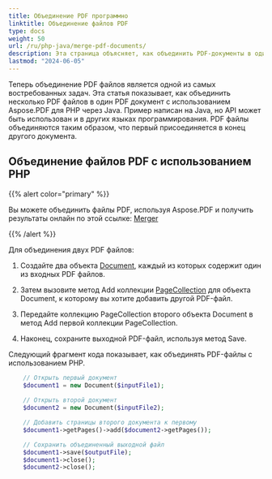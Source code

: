 ```yaml
---
title: Объединение PDF программно
linktitle: Объединение файлов PDF
type: docs
weight: 50
url: /ru/php-java/merge-pdf-documents/
description: Эта страница объясняет, как объединить PDF-документы в один PDF файл с использованием PHP.
lastmod: "2024-06-05"
---
```


Теперь объединение PDF файлов является одной из самых востребованных задач.
Эта статья показывает, как объединить несколько PDF файлов в один PDF документ с использованием Aspose.PDF для PHP через Java. Пример написан на Java, но API может быть использован и в других языках программирования. PDF файлы объединяются таким образом, что первый присоединяется в конец другого документа.

## Объединение файлов PDF с использованием PHP

{{% alert color="primary" %}}

Вы можете объединить файлы PDF, используя Aspose.PDF и получить результаты онлайн по этой ссылке: [Merger](https://products.aspose.app/pdf/merger)

{{% /alert %}}

Для объединения двух PDF файлов:

1. Создайте два объекта [Document](https://reference.aspose.com/pdf/java/com.aspose.pdf/class-use/Document), каждый из которых содержит один из входных PDF файлов.

1. Затем вызовите метод Add коллекции [PageCollection](https://reference.aspose.com/pdf/java/com.aspose.pdf/class-use/PageCollection) для объекта Document, к которому вы хотите добавить другой PDF-файл.
1. Передайте коллекцию PageCollection второго объекта Document в метод Add первой коллекции PageCollection.
1. Наконец, сохраните выходной PDF-файл, используя метод Save.

Следующий фрагмент кода показывает, как объединять PDF-файлы с использованием PHP.

```php
    // Открыть первый документ
    $document1 = new Document($inputFile1);
    
    // Открыть второй документ
    $document2 = new Document($inputFile2);

    // Добавить страницы второго документа к первому
    $document1->getPages()->add($document2->getPages());

    // Сохранить объединенный выходной файл
    $document1->save($outputFile);
    $document1->close();
    $document2->close();
```